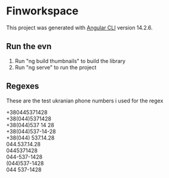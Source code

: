 # Finworkspace

This project was generated with [Angular CLI](https://github.com/angular/angular-cli) version 14.2.6.

## Run the evn

1. Run "ng build thumbnails" to build the library<br />
2. Run "ng serve" to run the project<br />

## Regexes

These are the test ukranian phone numbers i used for the regex

+380445371428<br />
+38(044)5371428<br />
+38(044)537 14 28<br />
+38(044)537-14-28<br />
+38(044) 537.14.28<br />
044.537.14.28<br />
0445371428<br />
044-537-1428<br />
(044)537-1428<br />
044 537-1428<br />
